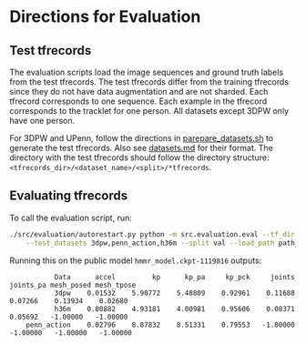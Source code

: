 # Directions for Evaluation

## Test tfrecords

The evaluation scripts load the image sequences and ground truth labels from
the test tfrecords. The test tfrecords differ from the training tfrecords since
they do not have data augmentation and are not sharded. Each tfrecord
corresponds to one sequence. Each example in the tfrecord corresponds to the
tracklet for one person. All datasets except 3DPW only have one person.

For 3DPW and UPenn, follow the directions in [parepare_datasets.sh](prepare_datasets.sh) to
generate the test tfrecords. Also see [datasets.md](/doc/datasets.md) for their format. The directory with the test tfrecords should
follow the directory structure: `<tfrecords_dir>/<dataset_name>/<split>/*tfrecords`.


## Evaluating tfrecords

To call the evaluation script, run:
```bash
./src/evaluation/autorestart.py python -m src.evaluation.eval --tf_dir path_to_tfrecords --test_datasets tfrecords_test \
    --test_datasets 3dpw,penn_action,h36m --split val --load_path path_to_model_ckpt
```

Running this on the public model `hmmr_model.ckpt-1119816` outputs:

```
           Data      accel         kp      kp_pa     kp_pck     joints  joints_pa mesh_posed mesh_tpose
           3dpw    0.01532    5.90772    5.48809    0.92961    0.11688    0.07266    0.13934    0.02680
           h36m    0.00882    4.93181    4.00981    0.95606    0.08371    0.05692   -1.00000   -1.00000
    penn_action    0.02796    8.87832    8.51331    0.79553   -1.00000   -1.00000   -1.00000   -1.00000
```
